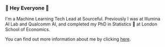 ### :purple_heart: Hey Everyone :purple_heart:

I'm a Machine Learning Tech Lead at Sourceful.  Previously I was at Illumina AI Lab and Qualcomm AI, and completed my PhD in Statistics :game_die:  at London School of Economics.

You can find out more information about me by clicking [here](https://tianlinxu312.github.io/).
